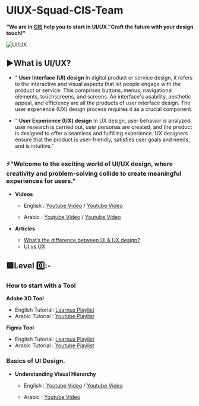 # UIUX-Squad-CIS-Team
**“We are in [CIS](https://www.facebook.com/cisteam15/) help you to start in UI/UX."Craft the future with your design touch!"**


![UI/UX](https://github.com/Reem-Elatroush/UIUX-Squad-CIS-Team/assets/149952898/fb250a8b-b35c-42e4-a58b-ced533c7d34a)

## **▶️What is UI/UX?**


-   " **User Interface (UI) design**  In digital product or service design, it refers to the interactive and visual aspects that let people engage with the product or service. This comprises buttons, menus, navigational elements, touchscreens, and screens. An interface's usability, aesthetic appeal, and efficiency are all the products of user interface design. The user experience (UX) design process requires it as a crucial component.

-   " **User Experience (UX) design** In UX design, user behavior is analyzed, user research is carried out, user personas are created, and the product is designed to offer a seamless and fulfilling experience. UX designers ensure that the product is user-friendly, satisfies user goals and needs, and is intuitive."
##
 
### **⚡"Welcome to the exciting world of UI/UX design, where creativity and problem-solving collide to create meaningful experiences for users."**
  - **Videos**
    - English : [Youtube Video](https://www.youtube.com/watch?v=5CxXhyhT6Fc)
                / [Youtube Video](https://www.youtube.com/watch?v=5CxXhyhT6Fc)
                
    - Arabic : [Youtube Video](https://t.me/c/1996464145/112)
                / [Youtube Video](https://www.youtube.com/watch?v=KaIzzUs2BkI)
   
  - **Articles**
    - [What’s the difference between UI & UX design?](https://manvisinghwal.medium.com/whats-the-difference-between-ui-ux-design-aeddfdbe3206)
    - [UI vs UX ](https://manvisinghwal.medium.com/whats-the-difference-between-ui-ux-design-aeddfdbe3206)
      
  
    
 ## **🟦Level 0️⃣:-**
   
  ### How to start with a Tool

**Adobe XD Tool**

- English Tutorial: [Learnux Playlist](https://www.youtube.com/playlist?list=PLttcEXjN1UcHbhOF4J99QKUiOqt9ETgnb)
- Arabic Tutorial : [Youtube Playlist](https://www.youtube.com/watch?v=4tvnBgZykto&list=PLjzhiGLyugKzxD2WKrI0riNZ9E6HoZYkH)

**Figma Tool**

- English Tutorial: [Learnux Playlist](https://www.youtube.com/playlist?list=PLvnhVb8yYRQ3TDOsSgN0pf0XqG6E56IYM)
- Arabic Tutorial :  [Youtube Playlist](https://www.youtube.com/watch?v=s1LSLX6JfX8&list=PLIW7Uli0gP7h2wvikTq5zMh8PoOQWhlpw&index=3)

### Basics of UI Design.

 - **Understanding Visual Hierarchy**
     - English : [Youtube Video](https://www.youtube.com/watch?v=DBHBmeNhYrY)
                / [Youtube Video](https://www.youtube.com/watch?v=kg76CMOO__Y)
                
     - Arabic : [Youtube Video](https://youtu.be/uhm5yVT8qvY?si=MPsU8ixQ1BpoFOMO)
                
   
  

     
      
       


    



      

